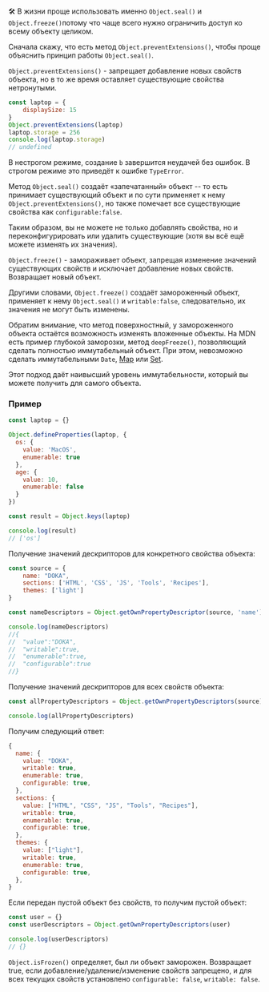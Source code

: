 🛠 В жизни проще использовать именно `Object.seal()` и `Object.freeze()`потому что чаще всего нужно ограничить доступ ко всему объекту целиком.

Сначала скажу, что есть метод `Object.preventExtensions()`, чтобы проще объяснить принцип работы `Object.seal()`.

`Object.preventExtensions()` - запрещает добавление новых свойств объекта, но в то же время оставляет существующие свойства нетронутыми.

```js
const laptop = {
    displaySize: 15
}
Object.preventExtensions(laptop)
laptop.storage = 256
console.log(laptop.storage)
// undefined
```

В нестрогом режиме, создание `b` завершится неудачей без ошибок. В строгом режиме это приведёт к ошибке `TypeError`.

Метод `Object.seal()` создаёт «запечатанный» объект -- то есть принимает существующий объект и по сути применяет к нему `Object.preventExtensions()`, но также помечает все существующие свойства как `configurable:false`.

Таким образом, вы не можете не только добавлять свойства, но и переконфигурировать или удалить существующие (хотя вы всё ещё можете изменять их значения).

`Object.freeze()` - замораживает объект, запрещая изменение значений существующих свойств и исключает добавление новых свойств. Возвращает новый объект.

Другими словами, `Object.freeze()` создаёт замороженный объект, применяет к нему `Object.seal()` и `writable:false`, следовательно, их значения не могут быть изменены.

Обратим внимание, что метод поверхностный, у замороженного объекта остаётся возможность изменять вложенные объекты. На MDN есть пример глубокой заморозки, метод `deepFreeze()`, позволяющий сделать полностью иммутабельный объект. При этом, невозможно сделать иммутабельными `Date`, [Map](/js/map/) или [Set](/js/set/).

Этот подход даёт наивысший уровень иммутабельности, который вы можете получить для самого объекта.

### Пример

```js
const laptop = {}

Object.defineProperties(laptop, {
  os: {
    value: 'MacOS',
    enumerable: true
  },
  age: {
    value: 10,
    enumerable: false
  }
})

const result = Object.keys(laptop)

console.log(result)
// ['os']
```

Получение значений дескрипторов для конкретного свойства объекта:

```js
const source = {
    name: "DOKA",
    sections: ['HTML', 'CSS', 'JS', 'Tools', 'Recipes'],
    themes: ['light']
}

const nameDescriptors = Object.getOwnPropertyDescriptor(source, 'name')

console.log(nameDescriptors)
//{
//  "value":"DOKA",
//  "writable":true,
//  "enumerable":true,
//  "configurable":true
//}
```

Получение значений дескрипторов для всех свойств объекта:

```js
const allPropertyDescriptors = Object.getOwnPropertyDescriptors(source)

console.log(allPropertyDescriptors)
```

Получим следующий ответ:

```js
{
  name: {
    value: "DOKA",
    writable: true,
    enumerable: true,
    configurable: true,
  },
  sections: {
    value: ["HTML", "CSS", "JS", "Tools", "Recipes"],
    writable: true,
    enumerable: true,
    configurable: true,
  },
  themes: {
    value: ["light"],
    writable: true,
    enumerable: true,
    configurable: true,
  },
}
```

Если передан пустой объект без свойств, то получим пустой объект:

```js
const user = {}
const userDescriptors = Object.getOwnPropertyDescriptors(user)

console.log(userDescriptors)
// {}
```

`Object.isFrozen()` определяет, был ли объект заморожен. Возвращает true, если добавление/удаление/изменение свойств запрещено, и для всех текущих свойств установлено `configurable: false`, `writable: false`.